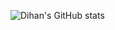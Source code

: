 ![Dihan's GitHub stats](https://github-readme-stats.vercel.app/api?username=thdihan&show_icons=true&theme=github_dark_dimmed)

